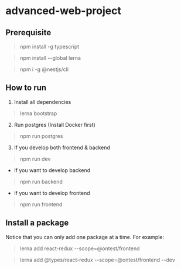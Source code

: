 # advanced-web-project

## Prerequisite

> npm install -g typescript

> npm install --global lerna

> npm i -g @nestjs/cli

## How to run

1. Install all dependencies

> lerna bootstrap

2. Run postgres (Install Docker first)

> npm run postgres

3. If you develop both frontend & backend

> npm run dev

- If you want to develop backend

> npm run backend

- If you want to develop frontend

> npm run frontend

## Install a package

Notice that you can only add one package at a time. For example:

> lerna add react-redux --scope=@ontest/frontend

> lerna add @types/react-redux --scope=@ontest/frontend --dev
